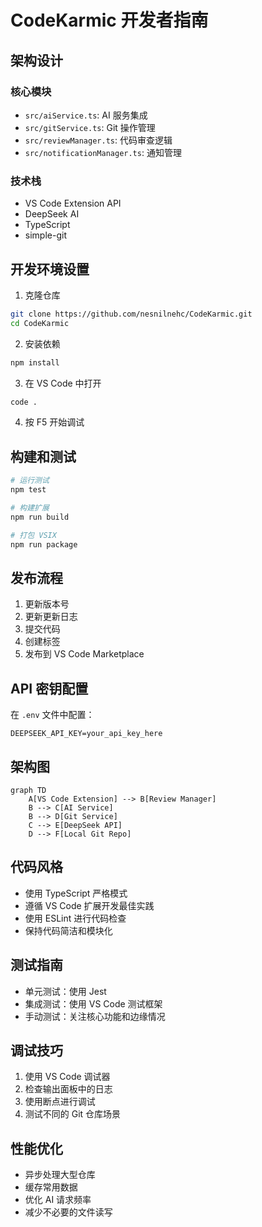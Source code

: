 # CodeKarmic 开发者指南

## 架构设计

### 核心模块

- `src/aiService.ts`: AI 服务集成
- `src/gitService.ts`: Git 操作管理
- `src/reviewManager.ts`: 代码审查逻辑
- `src/notificationManager.ts`: 通知管理

### 技术栈

- VS Code Extension API
- DeepSeek AI
- TypeScript
- simple-git

## 开发环境设置

1. 克隆仓库
```bash
git clone https://github.com/nesnilnehc/CodeKarmic.git
cd CodeKarmic
```

2. 安装依赖
```bash
npm install
```

3. 在 VS Code 中打开
```bash
code .
```

4. 按 F5 开始调试

## 构建和测试

```bash
# 运行测试
npm test

# 构建扩展
npm run build

# 打包 VSIX
npm run package
```

## 发布流程

1. 更新版本号
2. 更新更新日志
3. 提交代码
4. 创建标签
5. 发布到 VS Code Marketplace

## API 密钥配置

在 `.env` 文件中配置：
```env
DEEPSEEK_API_KEY=your_api_key_here
```

## 架构图

```mermaid
graph TD
    A[VS Code Extension] --> B[Review Manager]
    B --> C[AI Service]
    B --> D[Git Service]
    C --> E[DeepSeek API]
    D --> F[Local Git Repo]
```

## 代码风格

- 使用 TypeScript 严格模式
- 遵循 VS Code 扩展开发最佳实践
- 使用 ESLint 进行代码检查
- 保持代码简洁和模块化

## 测试指南

- 单元测试：使用 Jest
- 集成测试：使用 VS Code 测试框架
- 手动测试：关注核心功能和边缘情况

## 调试技巧

1. 使用 VS Code 调试器
2. 检查输出面板中的日志
3. 使用断点进行调试
4. 测试不同的 Git 仓库场景

## 性能优化

- 异步处理大型仓库
- 缓存常用数据
- 优化 AI 请求频率
- 减少不必要的文件读写
